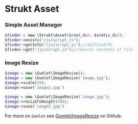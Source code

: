 Strukt Asset
===

### Simple Asset Manager

```php
$finder = new \Strukt\Asset($root_dir, $static_dir);
$finder->exists("/js/script.js");
$finder->getInfo("/js/script.js");//SplFileInfo
$finder->get("/js/script.js");//returns contents of file
```

### Image Resize

```php
$image = new \Gumlet\ImageResize();
$image = new \Gumlet\ImageResize('image.jpg');
$image->scale(50);
$image->save('image2.jpg')

$image = new \Gumlet\ImageResize('image.jpg');
$image->resizeToHeight(500);
$image->save('image2.jpg')
```

For more on `Gumlet` see [Gumlet/ImageResize](https://github.com/gumlet/php-image-resize) on Github.